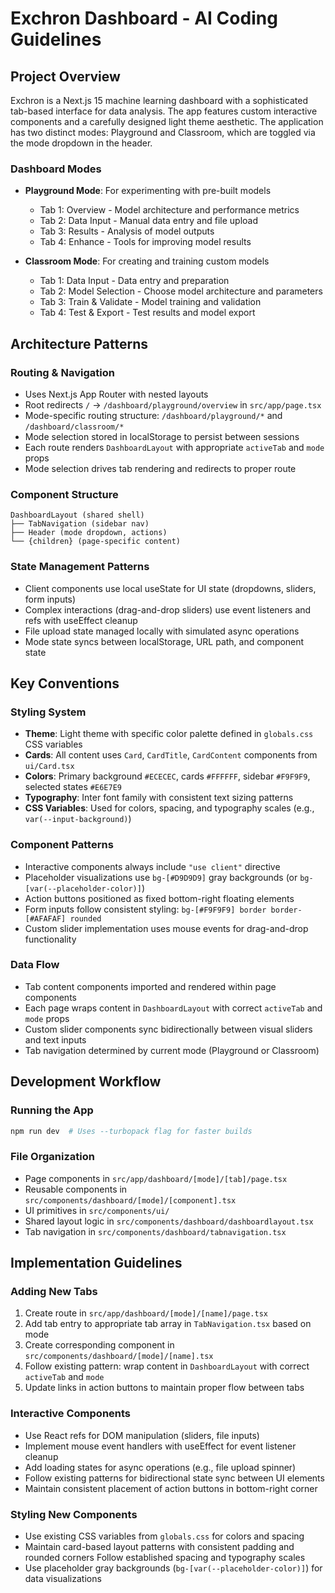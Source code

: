 # Exchron Dashboard - AI Coding Guidelines

## Project Overview
Exchron is a Next.js 15 machine learning dashboard with a sophisticated tab-based interface for data analysis. The app features custom interactive components and a carefully designed light theme aesthetic. The application has two distinct modes: Playground and Classroom, which are toggled via the mode dropdown in the header.

### Dashboard Modes
- **Playground Mode**: For experimenting with pre-built models
  - Tab 1: Overview - Model architecture and performance metrics
  - Tab 2: Data Input - Manual data entry and file upload
  - Tab 3: Results - Analysis of model outputs
  - Tab 4: Enhance - Tools for improving model results

- **Classroom Mode**: For creating and training custom models
  - Tab 1: Data Input - Data entry and preparation
  - Tab 2: Model Selection - Choose model architecture and parameters
  - Tab 3: Train & Validate - Model training and validation
  - Tab 4: Test & Export - Test results and model export

## Architecture Patterns

### Routing & Navigation
- Uses Next.js App Router with nested layouts
- Root redirects `/` → `/dashboard/playground/overview` in `src/app/page.tsx`
- Mode-specific routing structure: `/dashboard/playground/*` and `/dashboard/classroom/*`
- Mode selection stored in localStorage to persist between sessions
- Each route renders `DashboardLayout` with appropriate `activeTab` and `mode` props
- Mode selection drives tab rendering and redirects to proper route

### Component Structure
```
DashboardLayout (shared shell) 
├── TabNavigation (sidebar nav)
├── Header (mode dropdown, actions)
└── {children} (page-specific content)
```

### State Management Patterns
- Client components use local useState for UI state (dropdowns, sliders, form inputs)
- Complex interactions (drag-and-drop sliders) use event listeners and refs with useEffect cleanup
- File upload state managed locally with simulated async operations
- Mode state syncs between localStorage, URL path, and component state

## Key Conventions

### Styling System
- **Theme**: Light theme with specific color palette defined in `globals.css` CSS variables
- **Cards**: All content uses `Card`, `CardTitle`, `CardContent` components from `ui/Card.tsx`
- **Colors**: Primary background `#ECECEC`, cards `#FFFFFF`, sidebar `#F9F9F9`, selected states `#E6E7E9`
- **Typography**: Inter font family with consistent text sizing patterns
- **CSS Variables**: Used for colors, spacing, and typography scales (e.g., `var(--input-background)`)

### Component Patterns
- Interactive components always include `"use client"` directive
- Placeholder visualizations use `bg-[#D9D9D9]` gray backgrounds (or `bg-[var(--placeholder-color)]`)
- Action buttons positioned as fixed bottom-right floating elements
- Form inputs follow consistent styling: `bg-[#F9F9F9] border border-[#AFAFAF] rounded`
- Custom slider implementation uses mouse events for drag-and-drop functionality

### Data Flow
- Tab content components imported and rendered within page components
- Each page wraps content in `DashboardLayout` with correct `activeTab` and `mode` props
- Custom slider components sync bidirectionally between visual sliders and text inputs
- Tab navigation determined by current mode (Playground or Classroom)

## Development Workflow

### Running the App
```bash
npm run dev  # Uses --turbopack flag for faster builds
```

### File Organization
- Page components in `src/app/dashboard/[mode]/[tab]/page.tsx`
- Reusable components in `src/components/dashboard/[mode]/[component].tsx`
- UI primitives in `src/components/ui/`
- Shared layout logic in `src/components/dashboard/dashboardlayout.tsx`
- Tab navigation in `src/components/dashboard/tabnavigation.tsx`

## Implementation Guidelines

### Adding New Tabs
1. Create route in `src/app/dashboard/[mode]/[name]/page.tsx`
2. Add tab entry to appropriate tab array in `TabNavigation.tsx` based on mode
3. Create corresponding component in `src/components/dashboard/[mode]/[name].tsx` 
4. Follow existing pattern: wrap content in `DashboardLayout` with correct `activeTab` and `mode`
5. Update links in action buttons to maintain proper flow between tabs

### Interactive Components
- Use React refs for DOM manipulation (sliders, file inputs)
- Implement mouse event handlers with useEffect for event listener cleanup
- Add loading states for async operations (e.g., file upload spinner)
- Follow existing patterns for bidirectional state sync between UI elements
- Maintain consistent placement of action buttons in bottom-right corner

### Styling New Components
- Use existing CSS variables from `globals.css` for colors and spacing
- Maintain card-based layout patterns with consistent padding and rounded corners
 Follow established spacing and typography scales
 - Use placeholder gray backgrounds (`bg-[var(--placeholder-color)]`) for data visualizations
